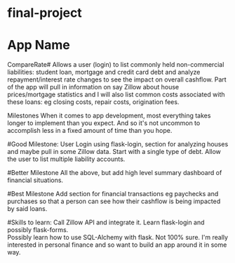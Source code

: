 # final-project

# App Name
 CompareRate#
Allows a user (login) to list commonly held non-commercial liabilities: student loan, 
mortgage and credit card debt and analyze repayment/interest rate changes to see the
impact on overall cashflow.  Part of the app will pull in information on say Zillow 
about house prices/mortgage statistics and I will also list common costs associated 
with these loans: eg closing costs, repair costs, origination fees. 


Milestones
When it comes to app development, most everything takes longer to implement than you expect.
And so it's not uncommon to accomplish less in a fixed amount of time than you hope.

#Good Milestone:
User Login using flask-login, section for analyzing houses and maybe pull in some Zillow data. 
Start with a single type of debt.  Allow the user to list multiple liability accounts.

#Better Milestone
All the above, but add high level summary dashboard of financial situations.

#Best Milestone
Add section for financial transactions eg paychecks and purchases so that a person can see 
how their cashflow is being impacted by said loans.

#Skills to learn:
Call Zillow API and integrate it.  Learn flask-login and possibly flask-forms.  
Possibly learn how to use SQL-Alchemy with flask.  Not 100% sure.  I'm really interested 
in personal finance and so want to build an app around it in some way.
